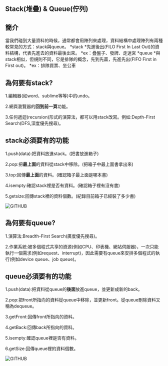 ## Stack(堆疊) & Queue(佇列)

## 簡介
當我們碰到大量資料的時候，通常都會用陣列來處理，資料結構中處理陣列有兩種較常見的方式：stack與queue。
*stack
   *先進後出(FILO First In Last Out)的資料結構，代表先進去的資料最後出來。
   *ex：疊盤子、發牌、走迷宮
*queue
   *與stack相似，但規則不同，它是排隊的概念，先到先贏，先進先出(FIFO First in First out)。
   *ex：排隊買票、坐公車
  
## 為何要有stack?
1.編輯器(如word、sublime等等)中的undo。

2.網頁瀏覽器的**回到前一頁**功能。

3.任何遞迴(recursion)形式的演算法，都可以用stack改寫。例如:Depth-First Search(DFS,深度優先搜尋)。

## stack必須要有的功能
1.push(data):把資料放進stack。(把書放進箱子)

2.pop:把**最上面**的資料從stack中移除。(把箱子中最上面書拿出來)

3.top:回傳**最上面**的資料。(確認箱子最上面是哪本書)

4.isempty:確認stack裡是否有資料。(確認箱子裡有沒有書)

5.getsize:回傳stack裡的資料個數。(紀錄目前箱子已經裝了多少書)

![GITHUB](https://github.com/tzuying0312/Learning-Code/blob/master/photo/stack.png)


## 為何要有queue?
1.演算法:Breadth-First Search(廣度優先搜尋)。

2.作業系統:被多個程式共享的資源(例如CPU、印表機、網站伺服器)，一次只能執行一個需求(例如request、interrupt)，因此需要有queue來安排多個程式的執行(例如device queue、job queue)。

## queue必須要有的功能
1.push(data):把資料從queue的**後面**放進queue，並更新成新的back。

2.pop:把front所指向的資料從queue中移除，並更新front。從queue刪除資料又稱為dequeue。

3.getFront:回傳front所指向的資料。

4.getBack:回傳back所指向的資料。

5.isempty:確認queue裡是否有資料。

6.getSize:回傳queue裡的資料個數。 

![GITHUB](https://github.com/tzuying0312/Learning-Code/blob/master/photo/queue.png)

